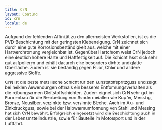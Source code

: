 ```yaml
---
title: CrN
layout: Coating
id: crn
locale: de
---
```

Aufgrund der fehlenden Affinität zu den allermeisten Werkstoffen, ist es die PVD-Beschichtung mit der geringsten Klebeneigung. CrN zeichnet sich durch eine gute Korrosionsbeständigkeit aus, welche mit einer Hartverchromung vergleichbar ist. Gegenüber Hartchrom weist CrN jedoch eine deutlich höhere Härte und Haftfestigkeit auf. Die Schicht lässt sich sehr gut aufpolieren und erhält dadurch eine besonders dichte und glatte Oberfläche. Zudem ist sie beständig gegen Fluor, Chlor und andere aggressive Stoffe.

CrN ist die beste metallische Schicht für den Kunststoffspritzguss und zeigt bei heiklen Anwendungen oftmals ein besseres Entformungsverhalten als die reibungsarmen Gleitstoffschichten. Zudem eignet sich CrN sehr gut im Formenbau für die Bearbeitung von Sondermetallen wie Kupfer, Messing, Bronze, Neusilber, verzinkte bzw. verzinnte Bleche. Auch im Alu- und Zinkdruckguss, sowie bei der Halbwarmumformung von Stahl und Messing hat sich CrN bewährt. Erfolgreich eingesetzt wird die Beschichtung auch in der Lebensmittelindustrie, sowie für Bauteile im Motorsport und in der Luftfahrt.
